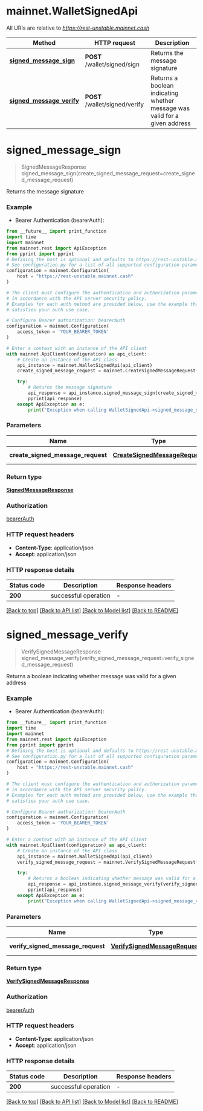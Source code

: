 # mainnet.WalletSignedApi

All URIs are relative to *https://rest-unstable.mainnet.cash*

Method | HTTP request | Description
------------- | ------------- | -------------
[**signed_message_sign**](WalletSignedApi.md#signed_message_sign) | **POST** /wallet/signed/sign | Returns the message signature
[**signed_message_verify**](WalletSignedApi.md#signed_message_verify) | **POST** /wallet/signed/verify | Returns a boolean indicating whether message was valid for a given address


# **signed_message_sign**
> SignedMessageResponse signed_message_sign(create_signed_message_request=create_signed_message_request)

Returns the message signature

### Example

* Bearer Authentication (bearerAuth):
```python
from __future__ import print_function
import time
import mainnet
from mainnet.rest import ApiException
from pprint import pprint
# Defining the host is optional and defaults to https://rest-unstable.mainnet.cash
# See configuration.py for a list of all supported configuration parameters.
configuration = mainnet.Configuration(
    host = "https://rest-unstable.mainnet.cash"
)

# The client must configure the authentication and authorization parameters
# in accordance with the API server security policy.
# Examples for each auth method are provided below, use the example that
# satisfies your auth use case.

# Configure Bearer authorization: bearerAuth
configuration = mainnet.Configuration(
    access_token = 'YOUR_BEARER_TOKEN'
)

# Enter a context with an instance of the API client
with mainnet.ApiClient(configuration) as api_client:
    # Create an instance of the API class
    api_instance = mainnet.WalletSignedApi(api_client)
    create_signed_message_request = mainnet.CreateSignedMessageRequest() # CreateSignedMessageRequest | Sign a message  (optional)

    try:
        # Returns the message signature
        api_response = api_instance.signed_message_sign(create_signed_message_request=create_signed_message_request)
        pprint(api_response)
    except ApiException as e:
        print("Exception when calling WalletSignedApi->signed_message_sign: %s\n" % e)
```

### Parameters

Name | Type | Description  | Notes
------------- | ------------- | ------------- | -------------
 **create_signed_message_request** | [**CreateSignedMessageRequest**](CreateSignedMessageRequest.md)| Sign a message  | [optional] 

### Return type

[**SignedMessageResponse**](SignedMessageResponse.md)

### Authorization

[bearerAuth](../README.md#bearerAuth)

### HTTP request headers

 - **Content-Type**: application/json
 - **Accept**: application/json

### HTTP response details
| Status code | Description | Response headers |
|-------------|-------------|------------------|
**200** | successful operation |  -  |

[[Back to top]](#) [[Back to API list]](../README.md#documentation-for-api-endpoints) [[Back to Model list]](../README.md#documentation-for-models) [[Back to README]](../README.md)

# **signed_message_verify**
> VerifySignedMessageResponse signed_message_verify(verify_signed_message_request=verify_signed_message_request)

Returns a boolean indicating whether message was valid for a given address

### Example

* Bearer Authentication (bearerAuth):
```python
from __future__ import print_function
import time
import mainnet
from mainnet.rest import ApiException
from pprint import pprint
# Defining the host is optional and defaults to https://rest-unstable.mainnet.cash
# See configuration.py for a list of all supported configuration parameters.
configuration = mainnet.Configuration(
    host = "https://rest-unstable.mainnet.cash"
)

# The client must configure the authentication and authorization parameters
# in accordance with the API server security policy.
# Examples for each auth method are provided below, use the example that
# satisfies your auth use case.

# Configure Bearer authorization: bearerAuth
configuration = mainnet.Configuration(
    access_token = 'YOUR_BEARER_TOKEN'
)

# Enter a context with an instance of the API client
with mainnet.ApiClient(configuration) as api_client:
    # Create an instance of the API class
    api_instance = mainnet.WalletSignedApi(api_client)
    verify_signed_message_request = mainnet.VerifySignedMessageRequest() # VerifySignedMessageRequest | Sign a message  (optional)

    try:
        # Returns a boolean indicating whether message was valid for a given address
        api_response = api_instance.signed_message_verify(verify_signed_message_request=verify_signed_message_request)
        pprint(api_response)
    except ApiException as e:
        print("Exception when calling WalletSignedApi->signed_message_verify: %s\n" % e)
```

### Parameters

Name | Type | Description  | Notes
------------- | ------------- | ------------- | -------------
 **verify_signed_message_request** | [**VerifySignedMessageRequest**](VerifySignedMessageRequest.md)| Sign a message  | [optional] 

### Return type

[**VerifySignedMessageResponse**](VerifySignedMessageResponse.md)

### Authorization

[bearerAuth](../README.md#bearerAuth)

### HTTP request headers

 - **Content-Type**: application/json
 - **Accept**: application/json

### HTTP response details
| Status code | Description | Response headers |
|-------------|-------------|------------------|
**200** | successful operation |  -  |

[[Back to top]](#) [[Back to API list]](../README.md#documentation-for-api-endpoints) [[Back to Model list]](../README.md#documentation-for-models) [[Back to README]](../README.md)


